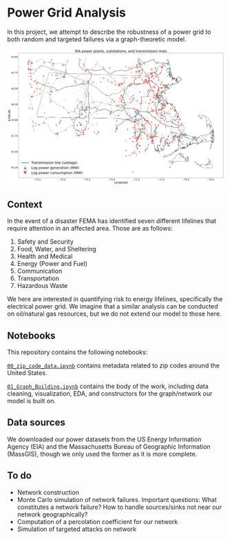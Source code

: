 # Power Grid Analysis
In this project, we attempt to describe the robustness of a power grid to both random and targeted failures via a graph-theoretic model.

![](./plots/cover_plot.svg)
<!-- <img src="./controllers_brief.svg"> -->
## Context
In the event of a disaster FEMA has identified seven different lifelines that require attention in an affected area. Those are as follows:

1. Safety and Security
2. Food, Water, and Sheltering
3. Health and Medical
4. Energy (Power and Fuel)
5. Communication
6. Transportation
7. Hazardous Waste

We here are interested in quantifying risk to energy lifelines, specifically the electrical power grid. We imagine that a similar analysis can be conducted on oil/natural gas resources, but we do not extend our model to those here.

## Notebooks
This repository contains the following notebooks:

[`00_zip_code_data.ipynb`](00_zip_code_data.ipynb) contains metadata related to zip codes around the United States.

[`01_Graph_Building.ipynb`](01_Graph_Building.ipynb) contains the body of the work, including data cleaning, visualization, EDA, and constructors for the graph/network our model is built on.

## Data sources
We downloaded our power datasets from the US Energy Information Agency (EIA) and the Massachusetts Bureau of Geographic Information (MassGIS), though we only used the former as it is more complete.


## To do
- Network construction
- Monte Carlo simulation of network failures. Important questions: What constitutes a network failure? How to handle sources/sinks not near our network geographically?
- Computation of a percolation coefficient for our network
- Simulation of targeted attacks on network
